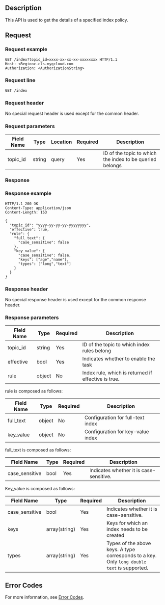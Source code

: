 ## Description

This API is used to get the details of a specified index policy.

## Request

### Request example

```
GET /index?topic_id=xxxx-xx-xx-xx-xxxxxxxx HTTP/1.1
Host: <Region>.cls.myqcloud.com
Authorization: <AuthorizationString>

```

### Request line

```
GET /index
```

### Request header

No special request header is used except for the common header.

### Request parameters

| Field Name | Type | Location | Required | Description |
|---------------|--------|-------|---------|---------------------------|
| topic_id | string | query | Yes | ID of the topic to which the index to be queried belongs |

### Response

### Response example

```
HTTP/1.1 200 OK
Content-Type: application/json
Content-Length: 153

{
  "topic_id": "yyyy-yy-yy-yy-yyyyyyyy",
  "effective": true,
  "rule": {
    "full_text": {
      "case_sensitive": false
    },
    "key_value": {
      "case_sensitive": false,
      "keys": ["age","name"],
      "types": ["long","text"]
    }
  }
}
```

### Response header

No special response header is used except for the common response header.

### Response parameters

| Field Name | Type | Required | Description |
|------------|--------|---------|-------------------------------|
| topic_id | string | Yes | ID of the topic to which index rules belong |
| effective | bool | Yes | Indicates whether to enable the task |
| rule | object | No | Index rule, which is returned if effective is true. |

rule is composed as follows:

| Field Name | Type | Required | Description |
|------------|--------|---------|-------------------------------|
| full_text | object | No | Configuration for full-text index |
| key_value | object | No | Configuration for key-value index |

full_text is composed as follows:

| Field Name | Type | Required | Description |
|------------|--------|---------|-------------------------------|
| case_sensitive | bool | Yes | Indicates whether it is case-sensitive. |

Key_value is composed as follows:

| Field Name | Type | Required | Description |
|------------|--------|---------|-------------------------------|
| case_sensitive | bool | Yes | Indicates whether it is case-sensitive. |
| keys | array(string) | Yes | Keys for which an index needs to be created |
| types | array(string) | Yes | Types of the above keys. A type corresponds to a key. Only ```long double text``` is supported. |

## Error Codes

For more information, see [Error Codes](https://intl.cloud.tencent.com/document/product/614/12402).

